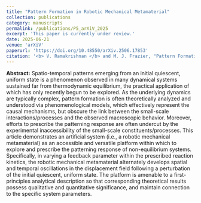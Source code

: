 ```yaml
---
title: "Pattern Formation in Robotic Mechanical Metamaterial"
collection: publications
category: manuscripts
permalink: /publications/P5_arXiV_2025
excerpt: 'This paper is currently under review.'
date: 2025-06-21
venue: 'arXiV'
paperurl: 'https://doi.org/10.48550/arXiv.2506.17853'
citation: '<b> V. Ramakrishnan </b> and M. J. Frazier, "Pattern Formation in Robotic Mechanical Metamaterial", <i> Under Review </i>, 2025'
---
```


**Abstract:** Spatio-temporal patterns emerging from an initial quiescent, uniform state is a phenomenon observed in many dynamical systems sustained far from thermodynamic equilibrium, the practical application of which has only recently begun to be explored. As the underlying dynamics are typically complex, pattern formation is often theoretically analyzed and understood via phenomenological models, which effectively represent the causal mechanisms, but obscure the link between the small-scale interactions/processes and the observed macroscopic behavior. Moreover, efforts to prescribe the patterning response are often undercut by the experimental inaccessibility of the small-scale constituents/processes. This article demonstrates an artificial system (i.e., a robotic mechanical metamaterial) as an accessible and versatile platform within which to explore and prescribe the patterning response of non-equilibrium systems. Specifically, in varying a feedback parameter within the prescribed reaction kinetics, the robotic mechanical metamaterial alternately develops spatial and temporal oscillations in the displacement field following a perturbation of the initial quiescent, uniform state. The platform is amenable to a first-principles analytical description so that corresponding theoretical results possess qualitative and quantitative significance, and maintain connection to the specific system parameters.
